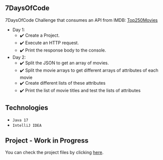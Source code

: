 ## 7DaysOfCode
7DaysOfCode Challenge that consumes an API from IMDB: [Top250Movies](https://imdb-api.com/api#Top250Movies-header)

- Day 1:
  - ✔️ Create a Project.
  - ✔️ Execute an HTTP request.
  - ✔️ Print the response body to the console.
- Day 2:
  - ✔️ Split the JSON to get an array of movies.
  - ✔️ Split the movie arrays to get different arrays of attributes of each movie
  - ✔️ Create different lists of these attributes
  - ✔️ Print the list of movie titles and test the lists of attributes

## Technologies
- ``Java 17``
- ``IntelliJ IDEA``

## Project - Work in Progress
You can check the project files by clicking [here](https://github.com/JohnSeavon/7DaysOfCode/tree/main/src/application).
